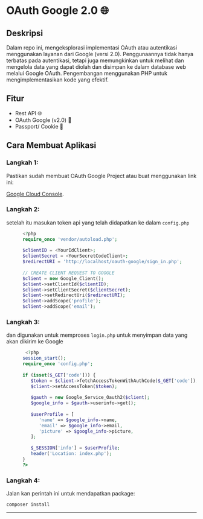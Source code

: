 # OAuth Google 2.0 🌐

## Deskripsi

Dalam repo ini, mengeksplorasi implementasi OAuth atau autentikasi menggunakan layanan dari Google (versi 2.0). Penggunaannya tidak hanya terbatas pada autentikasi, tetapi juga memungkinkan untuk melihat dan mengelola data yang dapat diolah dan disimpan ke dalam database web melalui Google OAuth. Pengembangan menggunakan PHP untuk mengimplementasikan kode yang efektif.

## Fitur

- Rest API 🌐
- OAuth Google (v2.0) 🔐
- Passport/ Cookie 🍪

## Cara Membuat Aplikasi

### Langkah 1:

Pastikan sudah membuat OAuth Google Project atau buat menggunakan link ini:

[Google Cloud Console](https://console.cloud.google.com/projectselector2/apis/credentials/consent?supportedpurview=project).

### Langkah 2:

setelah itu masukan token api yang telah didapatkan ke dalam `config.php`

```php
      <?php
      require_once 'vendor/autoload.php';
      
      $clientID = <YourIdClient>;
      $clientSecret = <YourSecretCodeClient>;
      $redirectURI = 'http://localhost/oauth-google/sign_in.php';
      
      // CREATE CLIENT REQUEST TO GOOGLE
      $client = new Google_Client();
      $client->setClientId($clientID);
      $client->setClientSecret($clientSecret);
      $client->setRedirectUri($redirectURI);
      $client->addScope('profile');
      $client->addScope('email');
```

### Langkah 3:

dan digunakan untuk memproses `login.php` untuk menyimpan data yang akan dikirim ke Google

```php
       <?php
      session_start();
      require_once 'config.php';
      
      if (isset($_GET['code'])) {
         $token = $client->fetchAccessTokenWithAuthCode($_GET['code']);
         $client->setAccessToken($token);
      
         $gauth = new Google_Service_Oauth2($client);
         $google_info = $gauth->userinfo->get();
      
         $userProfile = [
            'name' => $google_info->name,
            'email' => $google_info->email,
            'picture' => $google_info->picture,
         ];
      
         $_SESSION['info'] = $userProfile;
         header('Location: index.php');
      }
      ?>
```

### Langkah 4:

Jalan kan perintah ini untuk mendapatkan package:

```
composer install
```
<hr>
